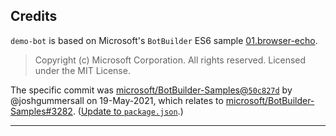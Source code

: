 
## Credits ##

`demo-bot` is based on Microsoft's `BotBuilder` ES6 sample [01.browser-echo][src].

> Copyright (c) Microsoft Corporation. All rights reserved.
> Licensed under the MIT License.

The specific commit was [microsoft/BotBuilder-Samples@`50c827d`][commit] by @joshgummersall on 19-May-2021, which relates to [microsoft/BotBuilder-Samples#3282][pr]. ([Update to `package.json`][com-file].)

---

[src]: https://github.com/microsoft/BotBuilder-Samples/tree/main/samples/javascript_es6/01.browser-echo
[commit]: https://github.com/microsoft/BotBuilder-Samples/commit/50c827dd3f2a65840a7cff72a0418d761876fd83
  "'bump: js to 4.13.4 (#3282)' @joshgummersall committed on 19-May-2021. | 1 parent 2c1cdfc | Showing 66 changed files with 129 additions and 129 deletions."
[com-file]: https://github.com/microsoft/BotBuilder-Samples/commit/50c827dd3f2a65840a7cff72a0418d761876fd83#diff-141383ab5355c1c924af3066e9c6bc4b3697b2910964d528355a537c39a8f446L16
[pr]: https://github.com/microsoft/BotBuilder-Samples/pull/3282
  "Pull Request #3282, 'bump: js to 4.13.4'"
